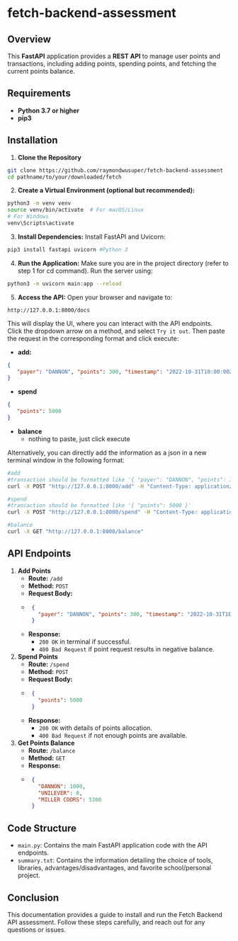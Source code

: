 # fetch-backend-assessment
## Overview
This **FastAPI** application provides a **REST API** to manage user points and transactions, including adding points, spending points, and fetching the current points balance.

## Requirements
- **Python 3.7 or higher**
- **pip3**

## Installation
1. **Clone the Repository**
```bash
git clone https://github.com/raymondwusuper/fetch-backend-assessment
cd pathname/to/your/downloaded/fetch
```
2. **Create a Virtual Environment (optional but recommended):**
```bash
python3 -m venv venv
source venv/bin/activate  # For macOS/Linux
# For Windows
venv\Scripts\activate
```
3. **Install Dependencies:** Install FastAPI and Uvicorn:
```bash
pip3 install fastapi uvicorn #Python 3
```
4. **Run the Application:** Make sure you are in the project directory (refer to step 1 for cd command). Run the server using:
```bash
python3 -m uvicorn main:app --reload
```
5. **Access the API:** Open your browser and navigate to:
```
http://127.0.0.1:8000/docs
```
This will display the UI, where you can interact with the API endpoints. </br>
Click the dropdown arrow on a method, and select `Try it out`. Then paste the request in the corresponding format and click execute:
- **add:**
```json
{
   "payer": "DANNON", "points": 300, "timestamp": "2022-10-31T10:00:00Z"
}
```
- **spend**
```json
{
   "points": 5000
}
```
- **balance**
   - nothing to paste, just click execute

Alternatively, you can directly add the information as a json in a new terminal window in the following format:
```bash
#add
#transaction should be formatted like '{ "payer": "DANNON", "points": 300, "timestamp": "2022-10-31T10:00:00Z" }'
curl -X POST "http://127.0.0.1:8000/add" -H "Content-Type: application/json" -d '[transaction]'

#spend
#transaction should be formatted like '{ "points": 5000 }'
curl -X POST "http://127.0.0.1:8000/spend" -H "Content-Type: application/json" -d '[transaction]'

#balance
curl -X GET "http://127.0.0.1:8000/balance"
```

## API Endpoints
1. **Add Points**
   - **Route:** `/add`
   - **Method:** `POST`
   - **Request Body:**
   - ```json
      {
        "payer": "DANNON", "points": 300, "timestamp": "2022-10-31T10:00:00Z"
      }
     ```
   - **Response:**
      - `200 OK` in terminal if successful.
      - `400 Bad Request` if point request results in negative balance.
2. **Spend Points**
   - **Route:** `/spend`
   - **Method:** `POST`
   - **Request Body:**
   - ```json
      {
        "points": 5000
      }
     ```
   - **Response:**
     - `200 OK` with details of points allocation.
     - `400 Bad Request` if not enough points are available.
3. **Get Points Balance**
   - **Route:** `/balance`
   - **Method:** `GET`
   - **Response:**
   - ```json
      {
        "DANNON": 1000,
        "UNILEVER": 0,
        "MILLER COORS": 5300
      }
     ```
## Code Structure
- `main.py`: Contains the main FastAPI application code with the API endpoints.
- `summary.txt`: Contains the information detailing the choice of tools, libraries, advantages/disadvantages, and favorite school/personal project.

## Conclusion
This documentation provides a guide to install and run the Fetch Backend API assessment. Follow these steps carefully, and reach out for any questions or issues.
